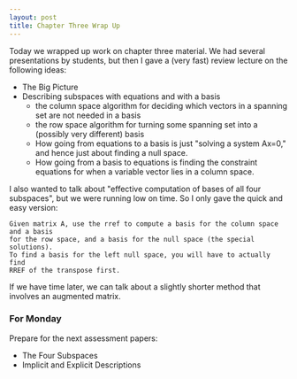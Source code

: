 ```yaml
---
layout: post
title: Chapter Three Wrap Up
---
```


Today we wrapped up work on chapter three material. We had several presentations by
students, but then I gave a (very fast) review lecture on the following ideas:

  - The Big Picture
  - Describing subspaces with equations and with a basis
      * the column space algorithm for deciding which vectors in a spanning set
      are not needed in a basis
      * the row space algorithm for turning some spanning set into a (possibly very
      different) basis
      * How going from equations to a basis is just "solving a system Ax=0," and
      hence just about finding a null space.
      * How going from a basis to equations is finding the constraint equations
      for when a variable vector lies in a column space.

I also wanted to talk about "effective computation of bases of all four subspaces",
but we were running low on time. So I only gave the quick and easy version:

    Given matrix A, use the rref to compute a basis for the column space and a basis
    for the row space, and a basis for the null space (the special solutions).
    To find a basis for the left null space, you will have to actually find
    RREF of the transpose first.

If we have time later, we can talk about a slightly shorter method that involves
an augmented matrix.

### For Monday

Prepare for the next assessment papers:

  - The Four Subspaces
  - Implicit and Explicit Descriptions
